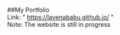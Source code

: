 
##My Portfolio<br />
Link: " https://lavenababu.github.io/ "<br />
Note: The website is still in progress
